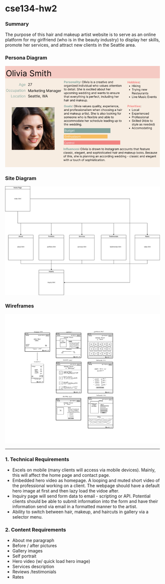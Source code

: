 # cse134-hw2

### Summary
The purpose of this hair and makeup artist website is to serve as an online platform for my girlfriend (who is in the beauty industry) to display her skills, promote her services, and attract new clients in the Seattle area.

### Persona Diagram
![Olivia Smith User Persona Diagram](/assets/images/user_persona.png)

### Site Diagram
![Site Diagram](/assets/images/site_diagram.png)

### Wireframes
![Wireframe](/assets/images/wireframe.png)

---
### 1. Technical Requirements
- Excels on mobile (many clients will access via mobile devices). Mainly, this will affect the home page and contact page.
- Embedded hero video as homepage. A looping and muted short video of the professional working on a client. The webpage should have a default hero image at first and then lazy load the vidoe after.
- Inquiry page will send form data to email - scripting or API. Potential clients should be able to submit information into the form and have their information send via email in a formatted manner to the artist. 
- Ability to switch between hair, makeup, and haircuts in gallery via a selector menu.

### 2. Content Requirements
- About me paragraph
- Before / after pictures
- Gallery images
- Self portrait
- Hero video (w/ quick load hero image)
- Services description
- Reviews /testimonials
- Rates